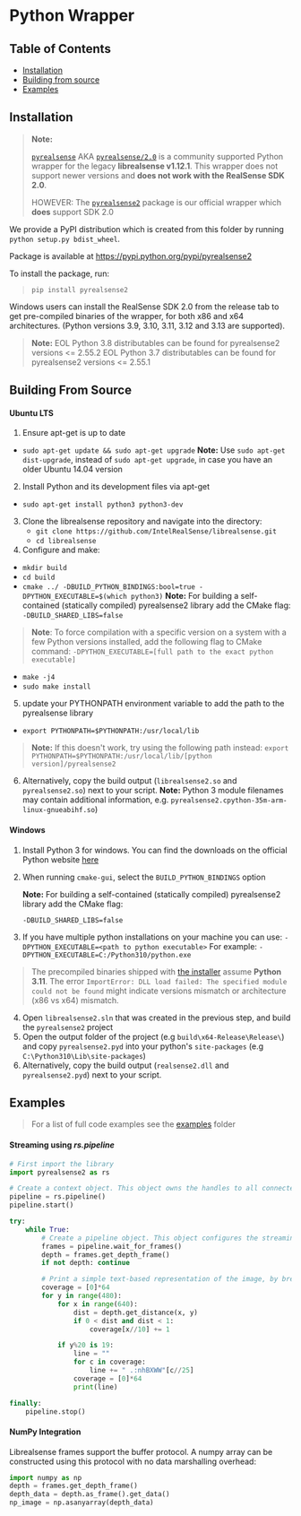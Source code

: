# Python Wrapper

## Table of Contents
* [Installation](#installation)
* [Building from source](#building-from-source)
* [Examples](#examples)

## Installation

> **Note:**
>
>[`pyrealsense`](https://github.com/toinsson/pyrealsense) AKA [`pyrealsense/2.0`](https://pypi.python.org/pypi/pyrealsense/2.0) is a community supported Python wrapper for the legacy **librealsense v1.12.1**. This wrapper does not support newer versions and **does not work with the RealSense SDK 2.0**.
>
> HOWEVER: The [`pyrealsense2`](https://pypi.org/project/pyrealsense2/) package is our official wrapper which **does** support SDK 2.0

We provide a PyPI distribution which is created from this folder by running `python setup.py bdist_wheel`.

Package is available at https://pypi.python.org/pypi/pyrealsense2

To install the package, run:
> `pip install pyrealsense2`

Windows users can install the RealSense SDK 2.0 from the release tab to get pre-compiled binaries of the wrapper, for both x86 and x64 architectures. (Python versions 3.9, 3.10, 3.11, 3.12 and 3.13 are supported).

> **Note:**
> EOL Python 3.8 distributables can be found for pyrealsense2 versions <= 2.55.2
> EOL Python 3.7 distributables can be found for pyrealsense2 versions <= 2.55.1


## Building From Source

#### Ubuntu LTS
1. Ensure apt-get is up to date
  * `sudo apt-get update && sudo apt-get upgrade`
  **Note:** Use `sudo apt-get dist-upgrade`, instead of `sudo apt-get upgrade`, in case you have an older Ubuntu 14.04 version
2. Install Python and its development files via apt-get
  * `sudo apt-get install python3 python3-dev`
3. Clone the librealsense repository and navigate into the directory:
   * `git clone https://github.com/IntelRealSense/librealsense.git`
   * `cd librealsense`
4. Configure and make:
  * `mkdir build`
  * `cd build`
  * `cmake ../ -DBUILD_PYTHON_BINDINGS:bool=true -DPYTHON_EXECUTABLE=$(which python3)`
  **Note:** For building a self-contained (statically compiled) pyrealsense2 library add the CMake flag:
  `-DBUILD_SHARED_LIBS=false`
> **Note**: To force compilation with a specific version on a system with a few Python versions installed, add the following flag to CMake command:
`-DPYTHON_EXECUTABLE=[full path to the exact python executable]`
  * `make -j4`
  * `sudo make install`
5. update your PYTHONPATH environment variable to add the path to the pyrealsense library
  * `export PYTHONPATH=$PYTHONPATH:/usr/local/lib`
  > **Note:** If this doesn't work, try using the following path instead:
	`export PYTHONPATH=$PYTHONPATH:/usr/local/lib/[python version]/pyrealsense2`
6. Alternatively, copy the build output (`librealsense2.so` and `pyrealsense2.so`) next to your script.
  **Note:** Python 3 module filenames may contain additional information, e.g. `pyrealsense2.cpython-35m-arm-linux-gnueabihf.so`)



#### Windows
1. Install Python 3 for windows. You can find the downloads on the official Python website [here](https://www.python.org/downloads/windows/)

2. When running `cmake-gui`, select the `BUILD_PYTHON_BINDINGS` option

   **Note:** For building a self-contained (statically compiled) pyrealsense2 library add the CMake flag:

      `-DBUILD_SHARED_LIBS=false`

3. If you have multiple python installations on your machine you can use: `-DPYTHON_EXECUTABLE=<path to python executable>`
  For example: `-DPYTHON_EXECUTABLE=C:/Python310/python.exe`
> The precompiled binaries shipped with [the installer](https://github.com/IntelRealSense/librealsense/releases) assume **Python 3.11**.
>The error `ImportError: DLL load failed: The specified module could not be found` might indicate versions mismatch or architecture (x86 vs x64) mismatch.

4. Open `librealsense2.sln` that was created in the previous step, and build the `pyrealsense2` project
5. Open the output folder of the project (e.g `build\x64-Release\Release\`) and copy `pyrealsense2.pyd` into your python's `site-packages` (e.g `C:\Python310\Lib\site-packages`)
6. Alternatively, copy the build output (`realsense2.dll` and `pyrealsense2.pyd`) next to your script.

## Examples

> For a list of full code examples see the [examples](./examples) folder

#### Streaming using _rs.pipeline_
```python
# First import the library
import pyrealsense2 as rs

# Create a context object. This object owns the handles to all connected realsense devices
pipeline = rs.pipeline()
pipeline.start()

try:
    while True:
        # Create a pipeline object. This object configures the streaming camera and owns it's handle
        frames = pipeline.wait_for_frames()
        depth = frames.get_depth_frame()
        if not depth: continue

        # Print a simple text-based representation of the image, by breaking it into 10x20 pixel regions and approximating the coverage of pixels within one meter
        coverage = [0]*64
        for y in range(480):
            for x in range(640):
                dist = depth.get_distance(x, y)
                if 0 < dist and dist < 1:
                    coverage[x//10] += 1

            if y%20 is 19:
                line = ""
                for c in coverage:
                    line += " .:nhBXWW"[c//25]
                coverage = [0]*64
                print(line)

finally:
    pipeline.stop()
```

#### NumPy Integration
Librealsense frames support the buffer protocol. A numpy array can be constructed using this protocol with no data marshalling overhead:
```python
import numpy as np
depth = frames.get_depth_frame()
depth_data = depth.as_frame().get_data()
np_image = np.asanyarray(depth_data)
```
